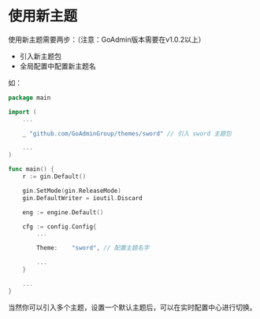 # 使用新主题
使用新主题需要两步：（注意：GoAdmin版本需要在v1.0.2以上）

- 引入新主题包
- 全局配置中配置新主题名

如：

```go
package main

import (
	...

	_ "github.com/GoAdminGroup/themes/sword" // 引入 sword 主题包

    ...
)

func main() {
	r := gin.Default()

	gin.SetMode(gin.ReleaseMode)
	gin.DefaultWriter = ioutil.Discard

	eng := engine.Default()

	cfg := config.Config{
		...

		Theme:    "sword", // 配置主题名字

        ...
	}

    ...
}
```

当然你可以引入多个主题，设置一个默认主题后，可以在实时配置中心进行切换。